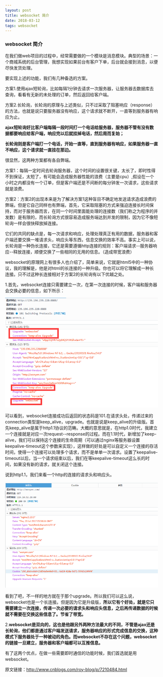 ```yaml
---
layout: post
title: websocket 简介
date: 2018-03-12
tags: websocket
---
```




### websocket 简介

在我们做web项目的过程中，经常需要做的一个模块是消息模块。典型的场景：一个商城系统的后台管理，我想实现如果前台有客户下单，后台就会接到消息，以便尽快发货处理。

要实现上述的功能，我们有几种备选的方案。

方案1.使用ajax短轮询，比如每隔1分钟去请求一次服务器，让服务器去数据库去查询，看看有无新的未处理的订单，然后返回给客户端。

方案2.长轮询，长轮询的原理与上述类似，只不过采取了阻塞响应（response）的方法，也就是说只要服务器没有响应，这个请求就不断开，一直等到服务器有响应为止。

**ajax短轮询好比客户端每隔一段时间打一个电话给服务器，服务器不管有没有数据都要响应给客户端，响应完以后就挂掉电话，然后周而复始；**

**长轮询则是客户端打一个电话，开始一直等，直到服务器有响应，如果服务器一直不响应，这个请求就一直挂在那边。**

很显然，这两种方案都有各自弊端。

方案1：每隔一定时间去轮询服务器，这个时间的设置很关键，太长了，即时性得不到保证，太短了，有可能会造成服务器性能的浪费（主要是cpu）,假设在一个小时之内都没有一个订单，但是客户端还是不间断的每分钟发一次请求，这些请求就是浪费。

方案2：方案2的出现本来是为了解决方案1这种盲目不确定地发送请求造成浪费的弊端，但是它自己同样也有弊端，首先，它采取阻塞的方式来强迫连接长时间保持，而对于服务器而言，在同一个时间里面能处理的连接数（我们称之为程序的并发数）是有限的，而长轮询方式很容易造成服务端达到并发的限制，因为它不像短轮询一样会很快释放掉连接。

它们的共同的缺点是，每一次请求和响应，处理处理真正有用的数据，服务器和客户端还要交换一堆请求头，响应头等东西，信息交换的效率不高。事实上可以说，长轮询是一种伪长连接，它还是需要遵循http连接的规则：客户端请求--服务器响应--释放连接，顺便交换了一些相同的无用的信息。（造成带宽浪费）

websocket的原理网上有很多人也介绍了，简单来说，它就是html5中的一种协议，我的理解是，他是对html的长连接的一种升级。你也可以将它理解成一种长连接。只不过这种长连接相对于方案2的长轮询有以下优越之处。

1.首先，websocket连接只需要建立一次，在第一次连接的时候，客户端和服务器会交换必要的信息，如下所示：



![](/images/posts/websocket/1.png)



可以看到，websocket连接成功后返回的状态码是101.在请求头处，传递过来的connection类型是keep_alive，upgrade。也就是说是keep_alive的升级版。首先keep_alive是属于http1.1协议的范畴。大概的意思就是，在http1.0时代，我建立一个连接就是对应一次request--response的过程。而在1.1时代，新增加了keep-alive，我们可以保持这个连接的生命周期（可以通过nginx等服务器设置keepalive-timeout这个参数来实现），这样做的好处是可以自定义一个连接的存活时间，使得一个连接可以处理多个请求，而不是单单一次请求。设置了keepalive-timeout以后，当一个请求结束以后，我们在等keepalive-timeout这么长的时间，如果没有新的请求，就关闭这个连接。

说到http1.1，我们来看一个http的连接的请求头和响应头。

![](/images/posts/websocket/2.png)



看到了吧，不一样的地方就在于那个upgrade。所以我们可以这么说，websocket也是一个长连接。但是因为它是升级版，**所以它有个好处，就是它只需要建立一次连接，传递一次必要的请求头和响应头信息，之后再传递数据的时候就不需要在交换这些信息了。节省了带宽。**

2.**websocket是双向的，这也是他跟另外两种方法最大的不同，不管是ajax还是长轮询，他们都是通过客户端发送请求，服务器响应的形式完成信息的交换，这种模式下服务器处于一种被动的角色。而websocket不存在这个问题，websocket的链接一旦建立，服务器和客户端都可以互推信息。**



有了这两个优点，在做一些需要即时通信的功能时候，我们首选就是用websocket。

原文链接：http://www.cnblogs.com/roy-blog/p/7210484.html